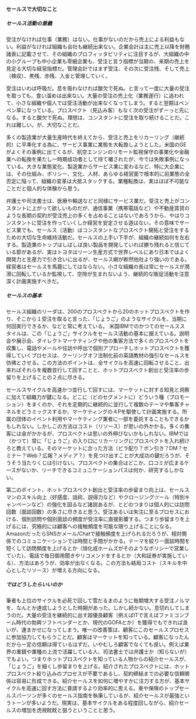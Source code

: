 #### セールスで大切なこと

##### セールス活動の意義

受注がなければ仕事（業務）はない。仕事がないのだから売上による利益もない。利益がなければ組織も会社も継続出来ない。企業会計は主に売上以降を財務諸表に記載させて、その組織のプロフィッタビリティに注目するが、大組織の中の小グループも中小企業も零細企業も、受注と言う指標が当期の、来期の売上を見定る大切な経営指標だ。管理会計ではまず受注、その次に受注残、そして売上（検収）、黒残、赤残、入金と管理していく。 　

受注はいわば呼吸だ。息を吸わなければ酸欠で死ぬ。と言って一度に大量の受注を取っても、食い溜めは出来ない。大量の受注の売上化（業務遂行）に追われて、小さな組織や個人では受注活動が出来なくなってしまう。すると翌期はペンペン草になっている。プロスペクト（見込み客）もなく次の受注がずーっと先になる。すると酸欠で死ぬ。理想は、コンスタントに受注を取り続けることだ。これは難しい。が、大切なことだ。 　

多くの製造業が大量生産時代を終えてから、受注と売上をリカーリング（継続的）に平準化する為に、サービス事業に業態を大転換しようとした。米国のGEがよくその事例に出てくるが、航空エンジンのリモート監視保守の事業化や金融業への転換を果たし一時期成功者として持て囃されたが、今では失敗事例になっている。大きな業態変化、製造業からサービス業に変わるなど、特に大企業には、その仕組み、ポリシー、文化、人材、あらゆる経営面で根本的に前業態の全否定に陥って、組織の変革は大抵スタックする。業種転換は、実はほぼ不可能なことだと個人的な体験から思う。 　

弁護士や司法書士は、医療や輸送などと同様にサービス業だ。受注と売上がコンスタントに上がって欲しいものだが、通信事業（携帯電話など）や不動産賃貸のような長期の契約が受注売上の多くを占めることはないであろうから、やはりコンスタントに受注を作っていくしか経営を安定させる道はない。その意味でサービス業でも、セールス（活動）はコンスタントなプロスベクト開拓と受注をするための大切な生命維持活動だ。セールスの上手い下手が、組織の継続如何を左右する。製造業のトップはしばしば良い製品を開発していれば勝ち残れると信じている節があるが、実はトヨタはリーン生産方式で世界レベルにあり日本ではよく開発力と生産力で引き合いに出るが、セールス網が断然他社より強いのである。経営者はセールスを馬鹿にしてはならない。小さな組織の長は常にセールスが潤滑に回転しているか監視して、空隙が生まれないよう、継続的な販促活動を注意深く計画実施すべきだ。 　

##### セールスの基本

セールス組織のリーダは、200のプロスペクトから20のホットプロスペクトを作り、そこから１受注を取ると言った、「じょうご」のようなサイクルを、当期に何回実行できるか、などと常に考えている。  米国IBMでのかつてのセールススタイルは、この「じょうご」サイクルをセールス活動の基本に据えている。説明会や展示会、ダイレクトマーケティングや他の集客方法で多くのプロスペクトを収集し、電話やメールや往訪や呼出で個別アプローチしホットプロスペクトを獲得していくプロセスは、クーリングオフ法制化前の英語教材の強引なセールスを彷彿とさせる。この方法のポイントは、全サイクルを高速に回転させること、出来ればそれらを複数並行して回すことと、ホットプロスベクト創出と受注率の歩留りを上げることの２点に尽きる。 　

セールスサイクルを高速かつ並行して回すには、マーケットに対する知見と洞察に加えて組織力が鍵になる。どこに（どのセグメントに）どういう種（プロモーション）をまくのか、それを定期的に継続的に並行して複数のテーマや集客チャネルをどうミックスするか、マーケティングの４Pを駆使して計画実施する。所属の団体のイベント利用やマーケティング業者に一部を委託することもできるかもしれない。しかしこの方法はコスト（リソース）が思いの外かかる。多くの集客には金がかかるが、プロスペクトは思いの外伸びないかもしれない。IBMでは（かつて）常に「じょうご」の入り口にリカーリングにプロスペクトを入れ続けろと教えている。そのマーケットに合った方法（ビラ配り？ポン引き？DM？セミナー？Web？広報？メディア？）を見つけ出すことが大成功の鍵だろうが、そうそう当たりくじは引けない。プロスペクトの集合はどこか、口コミが広まるケースがないか、リーチできるコミュニケーションパスは何か、研究するしかない。 　

第二のポイント、ホットプロスペクト創出と受注率の歩留まり向上は、セールスマンのスキル向上（好感度、話術、説得力など）やクロージングツール（特別キャンペーンなど）の強化を図るなど諸説あるが、とどのつまりは個人的には訪問回数（面談回数）の多さに尽きると思う。受注あるいは失注に至るプロセスにおける、個別訪問や個別面談の頻度が受注率に直接影響する。つまり歩留まりを上げるには、究極的には顧客への接触頻度を可能な限り上げることになる。AmazonだったらSNSかメール/Chatで接触頻度を上げられるだろうが、相対関係でのコミュニケーションでは時間と手間がかかる。テーマを絞り一面談時間を短くして訪問頻度を上げるとか（旭化成ホームズがそのようなポリシーで営業していた）、電話で毎日御用聞きやリコメンドをするとか（大和証券が実施している）、方法はあろうが、効率が出なくなる。この方法も結局コスト（スキルを中心としたリソース）が増える方向になる。 　

##### ではどうしたらいいのか

筆者も上位のサイクルを必死で回して雪だるまのように毎期増大する受注ノルマを、なんとか達成しようとした時期があった。しかし続かない。息切れしてしまうのだ。大量の受注を継続的に出す超優良顧客（例えばITで言えばファミコンブーム時代の勃興ソフトベンダーとか、現代のGOFAとか）を獲得でもできれば良いが、運まかせになってしまう。唯一の改善策は、顧客にこのセールスプロセスに参加協力してもらうことだ。顧客はマーケットを知っている。顧客になったんだから一定の信頼は得ているはずだ。いやむしろ顧客でなくても良い。例えば業界の重鎮や業種の上流で活躍している人、司法書士では弁護士か（知らないが）でもよい。つまりホットプロスペクトを知っている人物からの紹介セールスが、「じょうご」を細くし歩留まりを上げる。紹介されたプロスペクトには、ホットプロスペクト絞り込みのプロセスが不要であるし、契約締結までの必要な信頼関係は容易に形成できる。紹介セールスを如何に増やすかに注力する方が、基本サイクルを高速に回す方法に普請するより効率的に思える。車や保険のトップセールスパーソンが多くのセールス指南を執筆しているが、紹介セールスが最強というトーンが多いようだ。現実は、基本サイクルをある程度回しながら、紹介セールスの増加を虎視眈眈と狙うということと思う。 　



